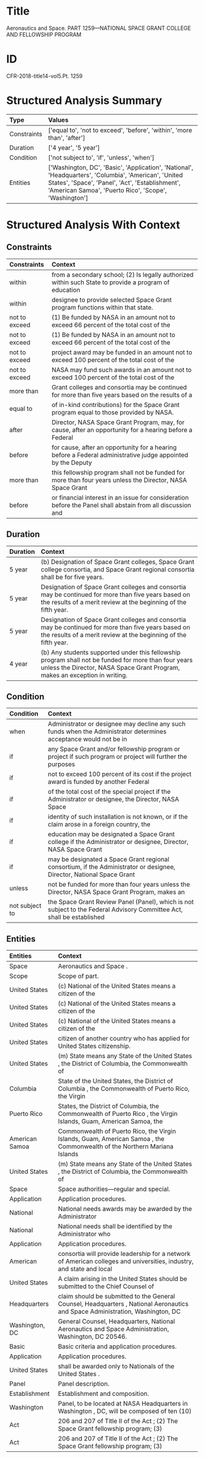 # Title

 Aeronautics and Space. PART 1259—NATIONAL SPACE GRANT COLLEGE AND FELLOWSHIP PROGRAM


# ID

 CFR-2018-title14-vol5.Pt. 1259


# Structured Analysis Summary

| Type        | Values                                                                                                                                                                                                            |
|:------------|:------------------------------------------------------------------------------------------------------------------------------------------------------------------------------------------------------------------|
| Constraints | ['equal to', 'not to exceed', 'before', 'within', 'more than', 'after']                                                                                                                                           |
| Duration    | ['4 year', '5 year']                                                                                                                                                                                              |
| Condition   | ['not subject to', 'if', 'unless', 'when']                                                                                                                                                                        |
| Entities    | ['Washington, DC', 'Basic', 'Application', 'National', 'Headquarters', 'Columbia', 'American', 'United States', 'Space', 'Panel', 'Act', 'Establishment', 'American Samoa', 'Puerto Rico', 'Scope', 'Washington'] |


# Structured Analysis With Context

 


## Constraints

| Constraints   | Context                                                                                                     |
|:--------------|:------------------------------------------------------------------------------------------------------------|
| within        | from a secondary school; (2) Is legally authorized within such State to provide a program of education      |
| within        | designee to provide selected Space Grant program functions within  that state.                              |
| not to exceed | (1) Be funded by NASA in an amount not to exceed 66 percent of the total cost of the                        |
| not to exceed | (1) Be funded by NASA in an amount not to exceed 66 percent of the total cost of the                        |
| not to exceed | project award may be funded in an amount not to exceed 100 percent of the total cost of the                 |
| not to exceed | NASA may fund such awards in an amount  not to exceed 100 percent of the total cost of the                  |
| more than     | Grant colleges and consortia may be continued for more than five years based on the results of a            |
| equal to      | of in-kind contributions) for the Space Grant program equal to  those provided by NASA.                     |
| after         | Director, NASA Space Grant Program, may, for cause, after an opportunity for a hearing before a Federal     |
| before        | for cause, after an opportunity for a hearing before a Federal administrative judge appointed by the Deputy |
| more than     | this fellowship program shall not be funded for more than four years unless the Director, NASA Space Grant  |
| before        | or financial interest in an issue for consideration before the Panel shall abstain from all discussion and  |


## Duration

| Duration   | Context                                                                                                                                                                             |
|:-----------|:------------------------------------------------------------------------------------------------------------------------------------------------------------------------------------|
| 5 year     | (b) Designation of Space Grant colleges, Space Grant college consortia, and Space Grant regional consortia shall be for five years.                                                 |
| 5 year     | Designation of Space Grant colleges and consortia may be continued for more than five years based on the results of a merit review at the beginning of the fifth year.              |
| 5 year     | Designation of Space Grant colleges and consortia may be continued for more than five years based on the results of a merit review at the beginning of the fifth year.              |
| 4 year     | (b) Any students supported under this fellowship program shall not be funded for more than four years unless the Director, NASA Space Grant Program, makes an exception in writing. |


## Condition

| Condition      | Context                                                                                                                |
|:---------------|:-----------------------------------------------------------------------------------------------------------------------|
| when           | Administrator or designee may decline any such funds when the Administrator determines acceptance would not be in      |
| if             | any Space Grant and/or fellowship program or project if such program or project will further the purposes              |
| if             | not to exceed 100 percent of its cost if the project award is funded by another Federal                                |
| if             | of the total cost of the special project if the Administrator or designee, the Director, NASA Space                    |
| if             | identity of such installation is not known, or if the claim arose in a foreign country, the                            |
| if             | education may be designated a Space Grant college if the Administrator or designee, Director, NASA Space Grant         |
| if             | may be designated a Space Grant regional consortium, if the Administrator or designee, Director, National Space Grant  |
| unless         | not be funded for more than four years unless the Director, NASA Space Grant Program, makes an                         |
| not subject to | the Space Grant Review Panel (Panel), which is not subject to the Federal Advisory Committee Act, shall be established |


## Entities

| Entities       | Context                                                                                                                        |
|:---------------|:-------------------------------------------------------------------------------------------------------------------------------|
| Space          | Aeronautics and  Space .                                                                                                       |
| Scope          | Scope  of part.                                                                                                                |
| United States  | (c) National of the  United States  means a citizen of the                                                                     |
| United States  | (c) National of the  United States  means a citizen of the                                                                     |
| United States  | (c) National of the  United States  means a citizen of the                                                                     |
| United States  | citizen of another country who has applied for United States  citizenship.                                                     |
| United States  | (m) State means any State of the  United States , the District of Columbia, the Commonwealth of                                |
| Columbia       | State of the United States, the District of Columbia , the Commonwealth of Puerto Rico, the Virgin                             |
| Puerto Rico    | States, the District of Columbia, the Commonwealth of Puerto Rico , the Virgin Islands, Guam, American Samoa, the              |
| American Samoa | Commonwealth of Puerto Rico, the Virgin Islands, Guam, American Samoa , the Commonwealth of the Northern Mariana Islands       |
| United States  | (m) State means any State of the  United States , the District of Columbia, the Commonwealth of                                |
| Space          | Space  authorities—regular and special.                                                                                        |
| Application    | Application  procedures.                                                                                                       |
| National       | National needs awards may be awarded by the Administrator                                                                      |
| National       | National needs shall be identified by the Administrator who                                                                    |
| Application    | Application  procedures.                                                                                                       |
| American       | consortia will provide leadership for a network of American colleges and universities, industry, and state and local           |
| United States  | A claim arising in the  United States should be submitted to the Chief Counsel of                                              |
| Headquarters   | claim should be submitted to the General Counsel, Headquarters , National Aeronautics and Space Administration, Washington, DC |
| Washington, DC | General Counsel, Headquarters, National Aeronautics and Space Administration, Washington, DC  20546.                           |
| Basic          | Basic  criteria and application procedures.                                                                                    |
| Application    | Application  procedures.                                                                                                       |
| United States  | shall be awarded only to Nationals of the United States .                                                                      |
| Panel          | Panel  description.                                                                                                            |
| Establishment  | Establishment  and composition.                                                                                                |
| Washington     | Panel, to be located at NASA Headquarters in Washington , DC, will be composed of ten (10)                                     |
| Act            | 206 and 207 of Title II of the Act ; (2) The Space Grant fellowship program; (3)                                               |
| Act            | 206 and 207 of Title II of the Act ; (2) The Space Grant fellowship program; (3)                                               |


